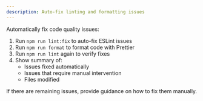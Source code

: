 ```yaml
---
description: Auto-fix linting and formatting issues
---
```


Automatically fix code quality issues:

1. Run `npm run lint:fix` to auto-fix ESLint issues
2. Run `npm run format` to format code with Prettier
3. Run `npm run lint` again to verify fixes
4. Show summary of:
   - Issues fixed automatically
   - Issues that require manual intervention
   - Files modified

If there are remaining issues, provide guidance on how to fix them manually.
